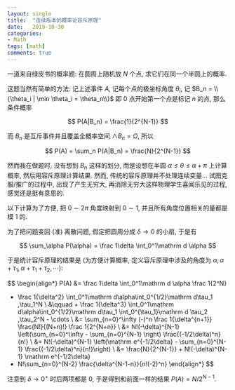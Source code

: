 ```yaml
---
layout: single
title:  "连续版本的概率论容斥原理"
date:   2019-10-30
categories:
- Math
tags: [math]
comments: true
---
```

一道来自绿皮书的概率题: 
在圆周上随机放 $N$ 个点, 求它们在同一个半圆上的概率. 

这题当然有简单的方法: 记上述事件 $A$, 记每个点的极坐标角度 $\theta_i$, 
记 $B_n = \\{\theta_i | \min \theta_i = \theta_n\\}$ 
即 0 点开始第一个点是标记 $n$ 的点, 那么条件概率

$$
P(A|B_n) = \frac{1}{2^{N-1}}
$$

而 $B_n$ 是互斥事件并且覆盖全概率空间 $\land B_n = \Omega$, 所以

$$
P(A) = \sum_n P(A|B_n) = \frac{N}{2^{N-1}}
$$

然而我在做题时, 没有想到 $B_n$ 这样的划分, 而是设想在半圆 
$\alpha \le \theta \le \alpha + \pi$ 上计算概率, 然后用容斥原理计算结果. 
然而, 传统的容斥原理并不处理连续变量... 
试图克服/推广的过程中, 出现了产生无穷大, 再消除无穷大这样物理学生喜闻乐见的过程, 
感觉还是挺有意思的. 

以下计算为了方便, 把 $0\sim 2\pi$ 角度映射到 $0\sim 1$, 
并且所有角度位置相关的量都是模 $1$ 的. 

为了把问题变回 (准) 离散问题, 假定把圆周分成 $\delta \to 0$ 的小扇, 于是有

$$
\sum_\alpha P(\alpha) = \frac 1\delta \int_0^1\mathrm d \alpha
$$

于是统计容斥原理的结果是 (为方便计算概率, 定义容斥原理中涉及的角度为 
$\alpha, \alpha+\tau_1, \alpha+\tau_1+\tau_2, \cdots$): 

$$
\begin{align*}
P(A) &= \frac 1\delta \int_0^1\mathrm d \alpha \frac 1{2^N}
- \frac 1{\delta^2}
\int_0^1\mathrm d\alpha\int_0^{1/2}\mathrm d\tau_1 \,\tau_1^N \\
&\qquad + \frac 1{\delta^3}
\int_0^1\mathrm d\alpha\int_0^{1/2}\mathrm d\tau_1 
\int_0^{\tau_1}\mathrm d \tau_2 \,\tau_2^N - \cdots \\
&= \sum_{n=0}^\infty 
(-)^n \frac 1{\delta^{n+1}} \frac{N!}{(N+n)!} \frac 1{2^{N+n}} \\
&= N!(-\delta)^{N-1} \left(\sum_{n=0}^\infty - \sum_{n=0}^{N-1}
\right) \frac{(-1/2\delta)^n}{n!} \\
&= N!(-\delta)^{N-1} \left(\mathrm e^{-1/2\delta} - 
\sum_{n=0}^{N-1} \frac{(-1/2\delta)^n}{n!}\right) \\
&= \frac{N}{2^{N-1}} + N!(-\delta)^{N-1} \mathrm e^{-1/2\delta}
- N!\sum_{n=0}^{N-2} \frac{\delta^{N-1-n}}{n!(-2)^n} 
\end{align*}
$$

注意到 $\delta\to 0^+$ 时后两项都是 $0$, 于是得到和前面一样的结果 $P(A) = N/2^{N-1}$. 
